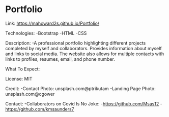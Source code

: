 # Portfolio

Link:  https://mahoward2s.github.io/Portfolio/

Technologies:
    -Bootstrap
    -HTML
    -CSS

Description:
    -A professional portfolio highlighting different projects completed by myself and collaborators.  Provides information about myself and links to social media.  The website also allows for multiple contacts with links to profiles, resumes, email, and phone number.

What To Expect:

License: MIT

Credit:
    -Contact Photo: unsplash.com@ptrikutam
    -Landing Page Photo: unsplash.com@cgower

Contact:
    -Collaborators on Covid Is No Joke:
        -https://github.com/Msas12
        -https://github.com/kmsaunders7


<!--   
    * Title of app
   * Live link to deployed app
   * List of technologies used
   * 1-2 sentences explaining what the app is
   * 2-3 Screenshots / gifs of the app
   * License (usually MIT)
   * Contact information for you and any collaborators
   -->

